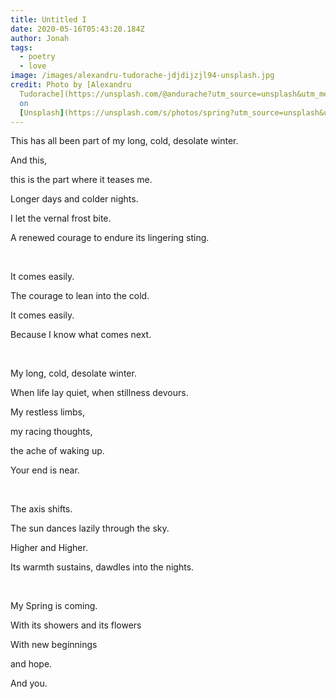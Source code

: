 ```yaml
---
title: Untitled I
date: 2020-05-16T05:43:20.184Z
author: Jonah
tags:
  - poetry
  - love
image: /images/alexandru-tudorache-jdjdijzjl94-unsplash.jpg
credit: Photo by [Alexandru
  Tudorache](https://unsplash.com/@andurache?utm_source=unsplash&utm_medium=referral&utm_content=creditCopyText)
  on
  [Unsplash](https://unsplash.com/s/photos/spring?utm_source=unsplash&utm_medium=referral&utm_content=creditCopyText)
---
```

This has all been part of my long, cold, desolate winter.

And this,

this is the part where it teases me.

Longer days and colder nights.  

I let the vernal frost bite.

A renewed courage to endure its lingering sting.

<br>

It comes easily.

The courage to lean into the cold.

It comes easily.

Because I know what comes next.

<br>  

My long, cold, desolate winter.

When life lay quiet, when stillness devours.

My restless limbs,

my racing thoughts,

the ache of waking up.

Your end is near.  

<br>

The axis shifts.

The sun dances lazily through the sky.

Higher and Higher.

Its warmth sustains, dawdles into the nights.  

<br>

My Spring is coming.

With its showers and its flowers

With new beginnings

and hope.

And you.